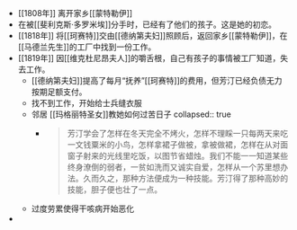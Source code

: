 - [[1808年]] 离开家乡[[蒙特勒伊]]
- 在被[[斐利克斯·多罗米埃]]分手时，已经有了他们的孩子。这是她的初恋。
- [[1818年]] 将[[珂赛特]]交由[[德纳第夫妇]]照顾后，返回家乡[[蒙特勒伊]]，在[[马德兰先生]]的工厂中找到一份工作。
- [[1819年]] 因[[维克杜尼昂夫人]]的嚼舌根，自己有孩子的事情被工厂知道，失去工作。
	- [[德纳第夫妇]]提高了每月“抚养”[[珂赛特]]的费用，但芳汀已经负债无力按期足额支付。
	- 找不到工作，开始给士兵缝衣服
	- 邻居 [[玛格丽特圣女]]教她如何过苦日子
	  collapsed:: true
		- > 芳汀学会了怎样在冬天完全不烤火，怎样不理睬一只每两天来吃一文钱粟米的小鸟，怎样拿裙子做被，拿被做裙，怎样在从对面窗子射来的光线里吃饭，以图节省蜡烛。我们不能一一知道某些终身潦倒的弱者，一贫如洗而又诚实自爱，怎样从一个苏里想办法。久而久之，那种方法便成为一种技能。芳汀得了那种高妙的技能，胆子便也壮了一点。
	- 过度劳累使得干咳病开始恶化
-